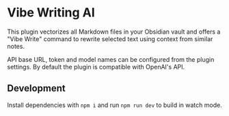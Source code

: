 # Vibe Writing AI

This plugin vectorizes all Markdown files in your Obsidian vault and offers a "Vibe Write" command to rewrite selected text using context from similar notes.

API base URL, token and model names can be configured from the plugin settings. By default the plugin is compatible with OpenAI's API.

## Development

Install dependencies with `npm i` and run `npm run dev` to build in watch mode.
